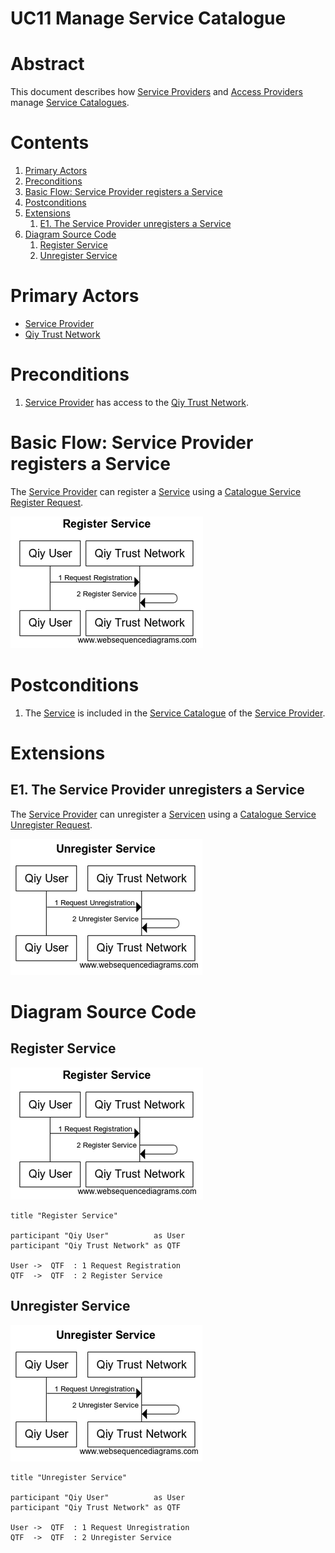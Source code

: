 # UC11 Manage Service Catalogue


# Abstract

This document describes how [Service Providers](../Qiy%20Node%20Protocol.md#service-provider) and [Access Providers](../Qiy%20Node%20Protocol.md#access-provider) manage [Service Catalogues](../Qiy%20Node%20Protocol.md#service-catalogue).


# Contents


1. [Primary Actors](#primary-actors)
1. [Preconditions](#preconditions)
1. [Basic Flow: Service Provider registers a Service](#basic-flow-service-provider-registers-a-service)
1. [Postconditions](#postconditions)
1. [Extensions](#extensions)
	1. [E1. The Service Provider unregisters a Service](#e1-the-service-provider-unregisters-a-service)
1. [Diagram Source Code](#diagram-source-code)
	1. [Register Service](#register-service)
	1. [Unregister Service](#unregister-service)


# Primary Actors

* [Service Provider](../Qiy%20Node%20Protocol.md#service-provider)
* [Qiy Trust Network](../Definitions.md#qiy-trust-network)


# Preconditions

1. [Service Provider](../Qiy%20Node%20Protocol.md#service-provider) has access to the [Qiy Trust Network](../Definitions.md#qiy-trust-network).


# Basic Flow: Service Provider registers a Service

The [Service Provider](../Qiy%20Node%20Protocol.md#service-provider) can register a [Service](../Qiy%20Node%20Protocol.md#service) using a [Catalogue Service Register Request](../Qiy%20Node%20Protocol.md#catalogue-service-register-request).

![Register Service](../images/Register_Service_-_UC11.png)


# Postconditions

1. The [Service](../Qiy%20Node%20Protocol.md#service) is included in the [Service Catalogue](../Qiy%20Node%20Protocol.md#service-catalogue) of the [Service Provider](../Qiy%20Node%20Protocol.md#service-provider).


# Extensions

## E1. The Service Provider unregisters a Service

The [Service Provider](../Qiy%20Node%20Protocol.md#service-provider) can unregister a [Servicen](../Definitions.md#service) using a [Catalogue Service Unregister Request](../Qiy%20Node%20Protocol.md#catalogue-service-unregister-request).

![Unregister Service](../images/Unregister_Service_-_UC11.png)


# Diagram Source Code

## Register Service

![Register Service](../images/Register_Service_-_UC11.png)

```
title "Register Service"

participant "Qiy User"          as User
participant "Qiy Trust Network" as QTF

User ->  QTF  : 1 Request Registration
QTF  ->  QTF  : 2 Register Service
```

## Unregister Service

![Unregister Service](../images/Unregister_Service_-_UC11.png)

```
title "Unregister Service"

participant "Qiy User"          as User
participant "Qiy Trust Network" as QTF

User ->  QTF  : 1 Request Unregistration
QTF  ->  QTF  : 2 Unregister Service
```

